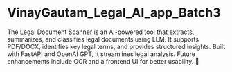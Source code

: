 # VinayGautam_Legal_AI_app_Batch3
The Legal Document Scanner is an AI-powered tool that extracts, summarizes, and classifies legal documents using LLM. It supports PDF/DOCX, identifies key legal terms, and provides structured insights. Built with FastAPI and OpenAI GPT, it streamlines legal analysis. Future enhancements include OCR and a frontend UI for better usability. 🚀
